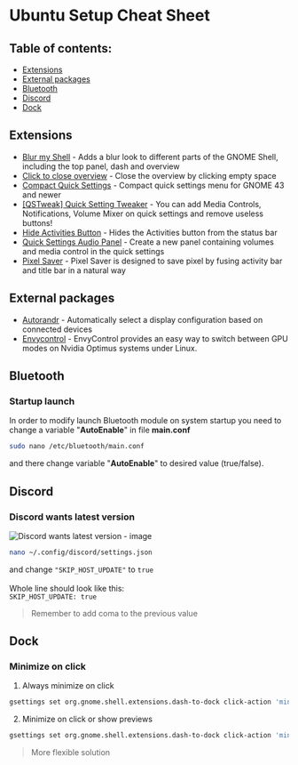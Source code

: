 # Ubuntu Setup Cheat Sheet

## Table of contents:
- [Extensions](#extensions)
- [External packages](#external-packages)
- [Bluetooth](#bluetooth)
- [Discord](#discord)
- [Dock](#dock)

## Extensions
- [Blur my Shell](https://extensions.gnome.org/extension/3193/blur-my-shell/) - Adds a blur look to different parts of the GNOME Shell, including the top panel, dash and overview
- [Click to close overview](https://extensions.gnome.org/extension/3826/click-to-close-overview/) - Close the overview by clicking empty space
- [Compact Quick Settings](https://extensions.gnome.org/extension/5527/compact-quick-settings/) - Compact quick settings menu for GNOME 43 and newer
- [[QSTweak] Quick Setting Tweaker](https://extensions.gnome.org/extension/5446/quick-settings-tweaker/) - You can add Media Controls, Notifications, Volume Mixer on quick settings and remove useless buttons!
- [Hide Activities Button](https://extensions.gnome.org/extension/744/hide-activities-button/) - Hides the Activities button from the status bar
- [Quick Settings Audio Panel](https://extensions.gnome.org/extension/5940/quick-settings-audio-panel/) - Create a new panel containing volumes and media control in the quick settings
- [Pixel Saver](https://extensions.gnome.org/extension/723/pixel-saver/) - Pixel Saver is designed to save pixel by fusing activity bar and title bar in a natural way

## External packages

- [Autorandr](https://github.com/phillipberndt/autorandr) - Automatically select a display configuration based on connected devices
- [Envycontrol](https://github.com/bayasdev/envycontrol) - EnvyControl provides an easy way to switch between GPU modes on Nvidia Optimus systems under Linux.

## Bluetooth

### Startup launch

In order to modify launch Bluetooth module on system startup you need to change a variable "**AutoEnable**" in file **main.conf**

```sh
sudo nano /etc/bluetooth/main.conf
```

and there change variable "**AutoEnable**" to desired value (true/false).

## Discord

### Discord wants latest version

![Discord wants latest version - image](https://nixos.wiki/images/4/40/Discord_update_latest.png)

```sh
nano ~/.config/discord/settings.json
```
and change `"SKIP_HOST_UPDATE"` to `true` \
\
Whole line should look like this: \
`SKIP_HOST_UPDATE: true`
> Remember to add coma to the previous value

## Dock

### Minimize on click

1. Always minimize on click
```sh
gsettings set org.gnome.shell.extensions.dash-to-dock click-action 'minimize'
```
2. Minimize on click or show previews
```sh
gsettings set org.gnome.shell.extensions.dash-to-dock click-action 'minimize-or-previews'
```
> More flexible solution

